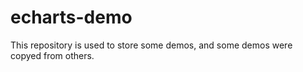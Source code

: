 # echarts-demo
This repository is used to store some demos, and some demos were copyed from others.
